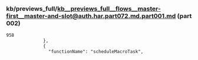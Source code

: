 ### kb/previews_full/kb__previews_full__flows__master-first__master-and-slot@auth.har.part072.md.part001.md (part 002)

```md
958
              },
              {
                "functionName": "scheduleMacroTask",
      
```

```
